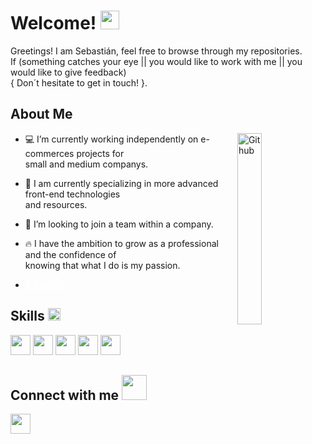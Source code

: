 

<h1> Welcome! <img src = "https://raw.githubusercontent.com/MartinHeinz/MartinHeinz/master/wave.gif" width = 30px> </h1>
<p align='center'>
</p>

<div size='20px'> Greetings! I am Sebastián, feel free to browse through my repositories. <br/>
If (something catches your eye || you would like to work with me || you would like to give feedback) <br/>
    { Don´t hesitate to get in touch! }.
</div>

<h2> About Me</h2>

<img width="28%" align="right" alt="Github" src="https://i.imgur.com/Y7Ugnee.gif" />

- 💻 I’m currently working independently on e-commerces projects for </br> small and medium companys.
  
- 🔗 I am currently specializing in more advanced front-end technologies </br> and resources.
  
- 🏢 I’m looking to join a team within a company.
  
- 🔥 I have the ambition to grow as a professional and the confidence of </br> knowing that what I do is my passion.
  
- <a style="color: #ffffff" href = 'https://ssanjorge.netlify.app/'> 💼 Portfolio </a> 

<h2> Skills <img src = "https://media2.giphy.com/media/QssGEmpkyEOhBCb7e1/giphy.gif?cid=ecf05e47a0n3gi1bfqntqmob8g9aid1oyj2wr3ds3mg700bl&rid=giphy.gif" width = 20px> </h2>

<p>
<img width ='32px' src ='https://raw.githubusercontent.com/rahulbanerjee26/githubAboutMeGenerator/main/icons/html.svg'>
<img width ='32px' src ='https://raw.githubusercontent.com/rahulbanerjee26/githubAboutMeGenerator/main/icons/css.svg'>
<img width ='32px' src ='https://raw.githubusercontent.com/rahulbanerjee26/githubAboutMeGenerator/main/icons/javascript.svg'>
<img width ='32px' src ='https://raw.githubusercontent.com/rahulbanerjee26/githubAboutMeGenerator/main/icons/reactjs.svg'>
<img width ='32px' src ='https://raw.githubusercontent.com/rahulbanerjee26/githubAboutMeGenerator/main/icons/typescript.svg'></p>

<h2> Connect with me <img src='https://raw.githubusercontent.com/ShahriarShafin/ShahriarShafin/main/Assets/handshake.gif' width="40px"> </h2>
<p><a href = 'https://www.linkedin.com/in/sebasti%C3%A1n-sanjorge-60a943130/8'> <img width = '32px' align= 'center' src="https://raw.githubusercontent.com/rahulbanerjee26/githubAboutMeGenerator/main/icons/linked-in-alt.svg"/></a> 
</p>


